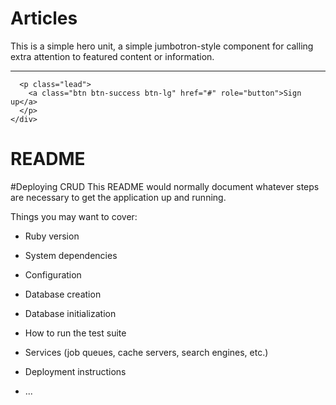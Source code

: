 
  <div class="container" id="home-container">
    <div class="jumbotron text-center text-white text-bold">
      <h1 class="display-4">Articles</h1>
      <p class="lead">This is a simple hero unit, a simple jumbotron-style component for calling extra attention to featured content or information.</p>
      <hr class="my-4">

      <p class="lead">
        <a class="btn btn-success btn-lg" href="#" role="button">Sign up</a>
      </p>
    </div>
  </div>








# README
#Deploying CRUD
This README would normally document whatever steps are necessary to get the
application up and running.

Things you may want to cover:

* Ruby version

* System dependencies

* Configuration

* Database creation

* Database initialization

* How to run the test suite

* Services (job queues, cache servers, search engines, etc.)

* Deployment instructions

* ...
